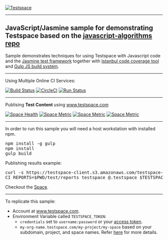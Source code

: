 [![Testspace](http://www.testspace.com/public/img/testspace_logo.png)](http://www.testspace.com)
***

## JavaScript/Jasmine sample for demonstrating Testspace based on the [javascript-algorithms repo](https://github.com/mgechev/javascript-algorithms)

Sample demonstrates techniques for using Testspace with Javascript code and the [Jasmine test framework](http://jasmine.github.io/) together with [Istanbul code coverage tool](https://gotwarlost.github.io/istanbul/) and [Gulp JS build system](http://gulpjs.com/).

*** 
Using Multiple Online CI Services:

[![Build Status](https://travis-ci.org/testspace-samples/javascript.jasmine.svg?branch=master)](https://travis-ci.org/testspace-samples/javascript.jasmine)
[![CircleCI](https://circleci.com/gh/testspace-samples/javascript.jasmine.svg?style=svg)](https://circleci.com/gh/testspace-samples/javascript.jasmine)
[![Run Status](https://api.shippable.com/projects/5707eeda2a8192902e1bd7b4/badge?branch=master)](https://app.shippable.com/projects/5707eeda2a8192902e1bd7b4)

***
Publising **Test Content** using www.testspace.com

[![Space Health](https://samples.testspace.com/projects/114/spaces/431/badge)](https://samples.testspace.com/projects/114/spaces/431 "Test Cases")
[![Space Metric](https://samples.testspace.com/projects/114/spaces/431/metrics/238/badge)](https://samples.testspace.com/spaces/431/schema/Code%20Coverage "Code Coverage (branches)")
[![Space Metric](https://samples.testspace.com/projects/114/spaces/431/metrics/239/badge)](https://samples.testspace.com/spaces/431/schema/Code%20Coverage "Code Coverage (methods)")
[![Space Metric](https://samples.testspace.com/projects/114/spaces/431/metrics/241/badge)](https://samples.testspace.com/spaces/431/schema/Static%20Analysis "Static Analysis (issues)")

***

In order to run this sample you will need a host workstation with installed npm.

<pre>
npm install -g gulp
npm install
gulp build
</pre>

Publishing results example: 

<pre>
curl -s https://testspace-client.s3.amazonaws.com/testspace-linux.tgz | sudo tar -zxvf- -C /usr/local/bin
CI_REPORTS=$PWD/test/reports testspace @.testspace $TESTSPACE_TOKEN/$BRANCH_NAME
</pre> 

Checkout the [Space](http://samples.testspace.com/projects/javascript.jasmine). 

***

To replicate this sample: 
  - Account at www.testspace.com.
  - Environment Variable called `TESTSPACE_TOKEN`:
    - `credentials` set to `username:password` or your [access token](http://help.testspace.com/using-your-organization:user-settings).
    - `my-org-name.testspace.com/my-project/my-space` based on your subdomain, project, and space names. Refer [here](http://help.testspace.com/reference:runner-reference#login-credentials) for more details. 